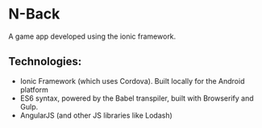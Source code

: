 # N-Back

A game app developed using the ionic framework.

## Technologies:

- Ionic Framework (which uses Cordova). Built locally for the Android platform
- ES6 syntax, powered by the Babel transpiler, built with Browserify and Gulp.
- AngularJS (and other JS libraries like Lodash)